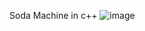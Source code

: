 Soda Machine in c++
![image](https://github.com/user-attachments/assets/99c9f703-189a-4192-ae64-c84c7ff3014f)

